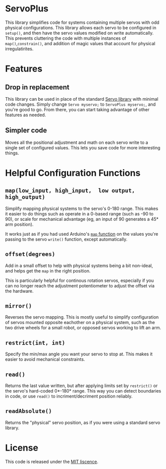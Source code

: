  

# ServoPlus
This library simplifies code for systems containing multiple servos with odd physical configurations. This library allows each servo to be configured in `setup()`, and then have the servo values modified on write automatically. This prevents cluttering the code with  multiple instances of `map()`,`constrain()`, and addition of magic values that account for physical irregulatirites. 
 
# Features

## Drop in replacement 
This library can be used in place of the standard [Servo library](https://www.arduino.cc/en/Reference/Servo) with minimal code changes. Simply change `Servo myservo;` to `ServoPlus myservo;`, and you're good to go. From there, you can start taking advantage of other features as needed. 

## Simpler code
Moves all the positional adjustment and math on each servo write to a single set of configured values. This lets you save code for more interesting things. 

# Helpful Configuration Functions

## `map(low_input, high_input,  low output, high_output)`
Simplify mapping physical systems to the servo's 0-180 range. This makes it easier to do things such as operate in a 0-based range (such as -90 to 90), or scale for mechanical advantage (eg, an input of 90 generates a 45* arm position).

It works just as if you had used Arduino's [`map` function](https://www.arduino.cc/en/Reference/Map) on the values you're passing to the servo `write()` function, except automatically.

## `offset(degrees)`
Add in a small offset to help with physical systems being a bit non-ideal, and helps get the `map` in the right position. 

This is particularly helpful for continous rotation servos, especially if you can no longer reach the adjustment potentiometer to adjust the offset via the hardware.

## `mirror()`
Reverses the servo mapping. This is mostly useful to simplify configuration of servos mounted opposite eachother on a physical system, such as the two drive wheels for a small robot, or opposed servos working to lift an arm.

## `restrict(int, int)`
Specify the min/max angle you want your servo to stop at. This makes it easier to avoid mechanical constraints.

## `read()`
Returns the last value written, but after applying limits set by `restrict()` or the servo's hard-coded 0*-180* range. This way you can detect boundaries in code, or use `read()` to incriment/decriment position reliably.

## `readAbsolute()`
Returns the "physical" servo position, as if you were using a standard servo library.

# License
This code is released under the [MIT liscence](LICENSE.md).